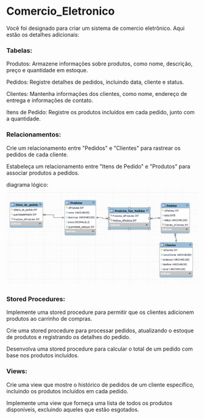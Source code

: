 # Comercio_Eletronico

Você foi designado para criar um sistema de comercio eletrônico. Aqui estão os detalhes adicionais:

### Tabelas:

Produtos: Armazene informações sobre produtos, como nome, descrição, preço e quantidade em estoque.

Pedidos: Registre detalhes de pedidos, incluindo data, cliente e status.

Clientes: Mantenha informações dos clientes, como nome, endereço de entrega e informações de contato.

Itens de Pedido: Registre os produtos incluídos em cada pedido, junto com a quantidade.

### Relacionamentos:

Crie um relacionamento entre "Pedidos" e "Clientes" para rastrear os pedidos de cada cliente.

Estabeleça um relacionamento entre "Itens de Pedido" e "Produtos" para associar produtos a pedidos.

diagrama lógico:
![diagrama-lógico](Diagrama_lógico.png)


### Stored Procedures:

Implemente uma stored procedure para permitir que os clientes adicionem produtos ao carrinho de compras.

Crie uma stored procedure para processar pedidos, atualizando o estoque de produtos e registrando os detalhes do pedido.

Desenvolva uma stored procedure para calcular o total de um pedido com base nos produtos incluídos.

### Views:

Crie uma view que mostre o histórico de pedidos de um cliente específico, incluindo os produtos incluídos em cada pedido.

Implemente uma view que forneça uma lista de todos os produtos disponíveis, excluindo aqueles que estão esgotados.
